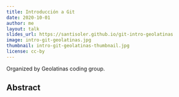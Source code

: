 ```yaml
---
title: Introducción a Git
date: 2020-10-01
author: me
layout: talk
slides_url: https://santisoler.github.io/git-intro-geolatinas
image: intro-git-geolatinas.jpg
thumbnail: intro-git-geolatinas-thumbnail.jpg
license: cc-by
---
```


Organized by Geolatinas coding group.

## Abstract
